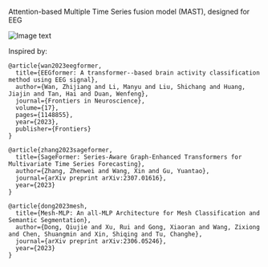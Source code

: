 Attention-based Multiple Time Series fusion model (MAST), designed for EEG

![Image text](https://github.com/xuxiaoooo/MAST/blob/main/draw/MAST.jpg)

Inspired by:
```
@article{wan2023eegformer,
  title={EEGformer: A transformer--based brain activity classification method using EEG signal},
  author={Wan, Zhijiang and Li, Manyu and Liu, Shichang and Huang, Jiajin and Tan, Hai and Duan, Wenfeng},
  journal={Frontiers in Neuroscience},
  volume={17},
  pages={1148855},
  year={2023},
  publisher={Frontiers}
}
```
```
@article{zhang2023sageformer,
  title={SageFormer: Series-Aware Graph-Enhanced Transformers for Multivariate Time Series Forecasting},
  author={Zhang, Zhenwei and Wang, Xin and Gu, Yuantao},
  journal={arXiv preprint arXiv:2307.01616},
  year={2023}
}
```
```
@article{dong2023mesh,
  title={Mesh-MLP: An all-MLP Architecture for Mesh Classification and Semantic Segmentation},
  author={Dong, Qiujie and Xu, Rui and Gong, Xiaoran and Wang, Zixiong and Chen, Shuangmin and Xin, Shiqing and Tu, Changhe},
  journal={arXiv preprint arXiv:2306.05246},
  year={2023}
}
```
